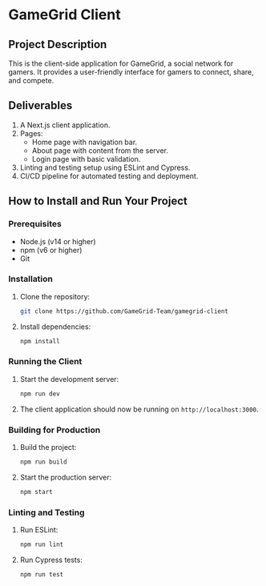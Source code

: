 # GameGrid Client

## Project Description
This is the client-side application for GameGrid, a social network for gamers. It provides a user-friendly interface for gamers to connect, share, and compete.

## Deliverables
1. A Next.js client application.
2. Pages:
    - Home page with navigation bar.
    - About page with content from the server.
    - Login page with basic validation.
3. Linting and testing setup using ESLint and Cypress.
4. CI/CD pipeline for automated testing and deployment.

## How to Install and Run Your Project

### Prerequisites
- Node.js (v14 or higher)
- npm (v6 or higher)
- Git

### Installation
1. Clone the repository:
    ```sh
    git clone https://github.com/GameGrid-Team/gamegrid-client
    ```

2. Install dependencies:
    ```sh
    npm install
    ```

### Running the Client
1. Start the development server:
    ```sh
    npm run dev
    ```

2. The client application should now be running on `http://localhost:3000`.

### Building for Production
1. Build the project:
    ```sh
    npm run build
    ```

2. Start the production server:
    ```sh
    npm start
    ```

### Linting and Testing
1. Run ESLint:
    ```sh
    npm run lint
    ```

2. Run Cypress tests:
    ```sh
    npm run test
    ```

